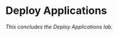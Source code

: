 # Deploy Applications

<!-- MarkdownTOC depth=4 autolink=true bracket=round -->

<!-- /MarkdownTOC -->

*This concludes the Deploy Applications lab.*

